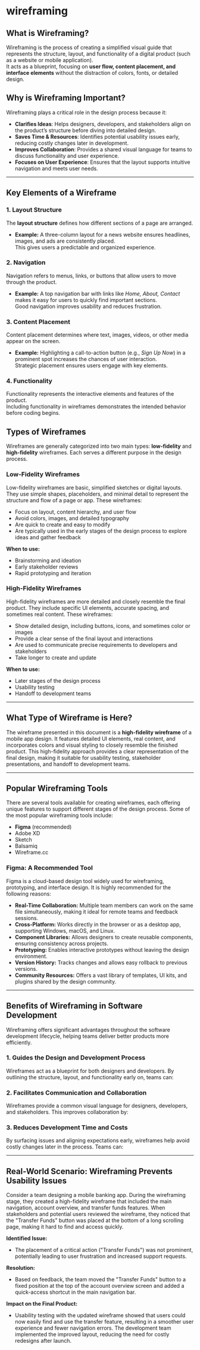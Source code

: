 # wireframing

## What is Wireframing?
Wireframing is the process of creating a simplified visual guide that represents the structure, layout, and functionality of a digital product (such as a website or mobile application).  
It acts as a blueprint, focusing on **user flow, content placement, and interface elements** without the distraction of colors, fonts, or detailed design.

## Why is Wireframing Important?
Wireframing plays a critical role in the design process because it:

- **Clarifies Ideas**: Helps designers, developers, and stakeholders align on the product’s structure before diving into detailed design.
- **Saves Time & Resources**: Identifies potential usability issues early, reducing costly changes later in development.
- **Improves Collaboration**: Provides a shared visual language for teams to discuss functionality and user experience.
- **Focuses on User Experience**: Ensures that the layout supports intuitive navigation and meets user needs.

---


## Key Elements of a Wireframe

### 1. Layout Structure
The **layout structure** defines how different sections of a page are arranged.  
- **Example:** A three-column layout for a news website ensures headlines, images, and ads are consistently placed.  
This gives users a predictable and organized experience.

### 2. Navigation
Navigation refers to menus, links, or buttons that allow users to move through the product.  
- **Example:** A top navigation bar with links like *Home, About, Contact* makes it easy for users to quickly find important sections.  
Good navigation improves usability and reduces frustration.

### 3. Content Placement
Content placement determines where text, images, videos, or other media appear on the screen.  
- **Example:** Highlighting a call-to-action button (e.g., *Sign Up Now*) in a prominent spot increases the chances of user interaction.  
Strategic placement ensures users engage with key elements.

### 4. Functionality
Functionality represents the interactive elements and features of the product.  
Including functionality in wireframes demonstrates the intended behavior before coding begins.


## Types of Wireframes

Wireframes are generally categorized into two main types: **low-fidelity** and **high-fidelity** wireframes. Each serves a different purpose in the design process.

### Low-Fidelity Wireframes
Low-fidelity wireframes are basic, simplified sketches or digital layouts. They use simple shapes, placeholders, and minimal detail to represent the structure and flow of a page or app. These wireframes:
- Focus on layout, content hierarchy, and user flow
- Avoid colors, images, and detailed typography
- Are quick to create and easy to modify
- Are typically used in the early stages of the design process to explore ideas and gather feedback

**When to use:**
- Brainstorming and ideation
- Early stakeholder reviews
- Rapid prototyping and iteration

### High-Fidelity Wireframes
High-fidelity wireframes are more detailed and closely resemble the final product. They include specific UI elements, accurate spacing, and sometimes real content. These wireframes:
- Show detailed design, including buttons, icons, and sometimes color or images
- Provide a clear sense of the final layout and interactions
- Are used to communicate precise requirements to developers and stakeholders
- Take longer to create and update

**When to use:**
- Later stages of the design process
- Usability testing
- Handoff to development teams

---

## What Type of Wireframe is Here?

The wireframe presented in this document is a **high-fidelity wireframe** of a mobile app design. It features detailed UI elements, real content, and incorporates colors and visual styling to closely resemble the finished product. This high-fidelity approach provides a clear representation of the final design, making it suitable for usability testing, stakeholder presentations, and handoff to development teams.

---

## Popular Wireframing Tools

There are several tools available for creating wireframes, each offering unique features to support different stages of the design process. Some of the most popular wireframing tools include:

- **Figma** (recommended)
- Adobe XD
- Sketch
- Balsamiq
- Wireframe.cc

### Figma: A Recommended Tool
Figma is a cloud-based design tool widely used for wireframing, prototyping, and interface design. It is highly recommended for the following reasons:

- **Real-Time Collaboration:** Multiple team members can work on the same file simultaneously, making it ideal for remote teams and feedback sessions.
- **Cross-Platform:** Works directly in the browser or as a desktop app, supporting Windows, macOS, and Linux.
- **Component Libraries:** Allows designers to create reusable components, ensuring consistency across projects.
- **Prototyping:** Enables interactive prototypes without leaving the design environment.
- **Version History:** Tracks changes and allows easy rollback to previous versions.
- **Community Resources:** Offers a vast library of templates, UI kits, and plugins shared by the design community.


---

## Benefits of Wireframing in Software Development

Wireframing offers significant advantages throughout the software development lifecycle, helping teams deliver better products more efficiently.

### 1. Guides the Design and Development Process
Wireframes act as a blueprint for both designers and developers. By outlining the structure, layout, and functionality early on, teams can:

### 2. Facilitates Communication and Collaboration
Wireframes provide a common visual language for designers, developers, and stakeholders. This improves collaboration by:

### 3. Reduces Development Time and Costs
By surfacing issues and aligning expectations early, wireframes help avoid costly changes later in the process. Teams can:

---

## Real-World Scenario: Wireframing Prevents Usability Issues

Consider a team designing a mobile banking app. During the wireframing stage, they created a high-fidelity wireframe that included the main navigation, account overview, and transfer funds features. When stakeholders and potential users reviewed the wireframe, they noticed that the "Transfer Funds" button was placed at the bottom of a long scrolling page, making it hard to find and access quickly.

**Identified Issue:**
- The placement of a critical action ("Transfer Funds") was not prominent, potentially leading to user frustration and increased support requests.

**Resolution:**
- Based on feedback, the team moved the "Transfer Funds" button to a fixed position at the top of the account overview screen and added a quick-access shortcut in the main navigation bar.

**Impact on the Final Product:**
- Usability testing with the updated wireframe showed that users could now easily find and use the transfer feature, resulting in a smoother user experience and fewer navigation errors. The development team implemented the improved layout, reducing the need for costly redesigns after launch.




